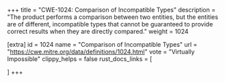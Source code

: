 +++
title = "CWE-1024: Comparison of Incompatible Types"
description	= "The product performs a comparison between two entities, but the entities are of different, incompatible types that cannot be guaranteed to provide correct results when they are directly compared."
weight = 1024

[extra]
id = 1024
name = "Comparison of Incompatible Types"
url = "https://cwe.mitre.org/data/definitions/1024.html"
vote = "Virtually Impossible"
clippy_helps = false
rust_docs_links = [
	
]
+++

